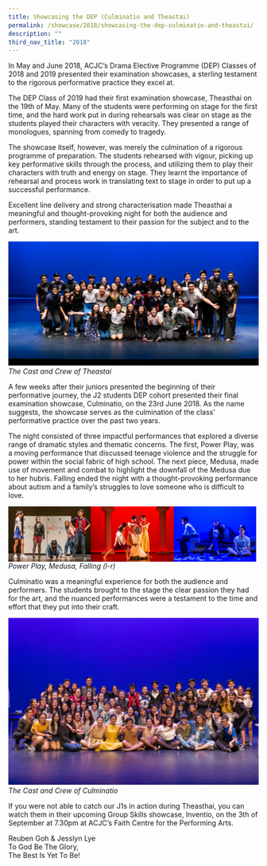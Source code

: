 ```yaml
---
title: Showcasing the DEP (Culminatio and Theastai)
permalink: /showcase/2018/showcasing-the-dep-culminatio-and-theastai/
description: ""
third_nav_title: "2018"
---
```

In May and June 2018, ACJC’s Drama Elective Programme (DEP) Classes of 2018 and 2019 presented their examination showcases, a sterling testament to the rigorous performative practice they excel at.

  

The DEP Class of 2019 had their first examination showcase, Theasthai on the 19th of May. Many of the students were performing on stage for the first time, and the hard work put in during rehearsals was clear on stage as the students played their characters with veracity. They presented a range of monologues, spanning from comedy to tragedy.

  

The showcase itself, however, was merely the culmination of a rigorous programme of preparation. The students rehearsed with vigour, picking up key performative skills through the process, and utilizing them to play their characters with truth and energy on stage. They learnt the importance of rehearsal and process work in translating text to stage in order to put up a successful performance.

  

Excellent line delivery and strong characterisation made Theasthai a meaningful and thought-provoking night for both the audience and performers, standing testament to their passion for the subject and to the art.

![](/images/Theasthai%203.jpeg)
_The Cast and Crew of Theastai_

A few weeks after their juniors presented the beginning of their performative journey, the J2 students DEP cohort presented their final examination showcase, Culminatio, on the 23rd June 2018. As the name suggests, the showcase serves as the culmination of the class’ performative practice over the past two years.

  

The night consisted of three impactful performances that explored a diverse range of dramatic styles and thematic concerns. The first, Power Play, was a moving performance that discussed teenage violence and the struggle for power within the social fabric of high school. The next piece, Medusa, made use of movement and combat to highlight the downfall of the Medusa due to her hubris. Falling ended the night with a thought-provoking performance about autism and a family’s struggles to love someone who is difficult to love.

<img src="/images/Culminatio%201.jpeg" style="width: 33%;" align="left"> 

<img src="/images/Culminatio%202.jpeg" style="width: 33%;" align="left"> 

<img src="/images/Culminatio%203.jpeg" style="width: 33%;" align="left"> 

_Power Play, Medusa, Falling (l-r)_

Culminatio was a meaningful experience for both the audience and performers. The students brought to the stage the clear passion they had for the art, and the nuanced performances were a testament to the time and effort that they put into their craft.

![](/images/Culminatio%204.jpeg)
_The Cast and Crew of Culminatio_

If you were not able to catch our J1s in action during Theasthai, you can watch them in their upcoming Group Skills showcase, Inventio, on the 3th of September at 7.30pm at ACJC’s Faith Centre for the Performing Arts.

  

Reuben Goh &amp; Jesslyn Lye<br>
To God Be The Glory,<br>
The Best Is Yet To Be!